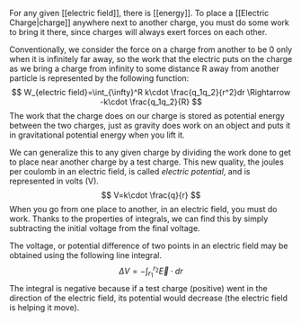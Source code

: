 For any given [[electric field]], there is [[energy]]. To place a [[Electric Charge|charge]] anywhere next to another charge, you must do some work to bring it there, since charges will always exert forces on each other. 

Conventionally, we consider the force on a charge from another to be 0 only when it is infinitely far away, so the work that the electric puts on the charge as we bring a charge from infinity to some distance R away from another particle is represented by the following function:
$$
W_{electric field}=\int_{\infty}^R k\cdot \frac{q_1q_2}{r^2}dr \Rightarrow -k\cdot \frac{q_1q_2}{R}
$$
The work that the charge does on our charge is stored as potential energy between the two charges, just as gravity does work on an object and puts it in gravitational potential energy when you lift it. 

We can generalize this to any given charge by dividing the work done to get to place near another charge by a test charge. This new quality, the joules per coulomb in an electric field, is called *electric potential*, and is represented in volts (V).
$$
V=k\cdot \frac{q}{r}
$$
When you go from one place to another, in an electric field, you must do work. Thanks to the properties of integrals, we can find this by simply subtracting the initial voltage from the final voltage.

The voltage, or potential difference of two points in an electric field may be obtained using the following line integral. 
$$
\Delta V = -\int_{r_1}^{r_2} \vec{E} \cdot dr
$$
The integral is negative because if a test charge (positive) went in the direction of the electric field, its potential would decrease (the electric field is helping it move).